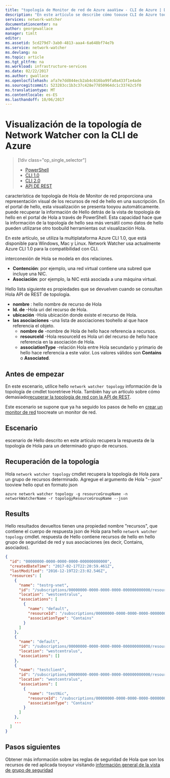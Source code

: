 ```yaml
---
title: "topología de Monitor de red de Azure aaaView - CLI de Azure | Documentos de Microsoft"
description: "En este artículo se describe cómo toouse CLI de Azure tooquery la topología de red."
services: network-watcher
documentationcenter: na
author: georgewallace
manager: timlt
editor: 
ms.assetid: 5cd279d7-3ab0-4813-aaa4-6a648bf74e7b
ms.service: network-watcher
ms.devlang: na
ms.topic: article
ms.tgt_pltfrm: na
ms.workload: infrastructure-services
ms.date: 02/22/2017
ms.author: gwallace
ms.openlocfilehash: afa7e7dd844ecb2ab4c616ba99fa0a433f1e4ade
ms.sourcegitcommit: 523283cc1b3c37c428e77850964dc1c33742c5f0
ms.translationtype: MT
ms.contentlocale: es-ES
ms.lasthandoff: 10/06/2017
---
```

# <a name="view-network-watcher-topology-with-azure-cli"></a>Visualización de la topología de Network Watcher con la CLI de Azure

> [!div class="op_single_selector"]
> - [PowerShell](network-watcher-topology-powershell.md)
> - [CLI 1.0](network-watcher-topology-cli-nodejs.md)
> - [CLI 2.0](network-watcher-topology-cli.md)
> - [API DE REST](network-watcher-topology-rest.md)

característica de topología de Hola de Monitor de red proporciona una representación visual de los recursos de red de hello en una suscripción. En el portal de hello, esta visualización se presenta tooyou automáticamente. puede recuperar la información de Hello detrás de la vista de topología de hello en el portal de Hola a través de PowerShell.
Esta capacidad hace que la información de la topología de hello sea más versátil como datos de hello pueden utilizarse otro toobuild herramientas out visualización Hola.

En este artículo, se utiliza la multiplataforma Azure CLI 1.0, que está disponible para Windows, Mac y Linux. Network Watcher usa actualmente Azure CLI 1.0 para la compatibilidad con CLI.

interconexión de Hola se modela en dos relaciones.

- **Contención**: por ejemplo, una red virtual contiene una subred que incluye una NIC.
- **Asociación**: por ejemplo, la NIC está asociada a una máquina virtual.

Hello lista siguiente es propiedades que se devuelven cuando se consultan Hola API de REST de topología.

* **nombre** : hello nombre de recurso de Hola
* **Id. de** -Hola uri del recurso de Hola.
* **ubicación** -Hola ubicación donde existe el recurso de Hola.
* **las asociaciones** -una lista de asociaciones toohello al que hace referencia el objeto.
    * **nombre de** -nombre de Hola de hello hace referencia a recursos.
    * **resourceId** -Hola resourceId es Hola uri del recurso de hello hace referencia en la asociación de Hola.
    * **associationType** -relación Hola entre Hola secundario y primario de hello hace referencia a este valor. Los valores válidos son **Contains** o **Associated**.

## <a name="before-you-begin"></a>Antes de empezar

En este escenario, utilice hello `network watcher topology` información de la topología de cmdlet tooretrieve Hola. También hay un artículo sobre cómo demasiado[recuperar la topología de red con la API de REST](network-watcher-topology-rest.md).

Este escenario se supone que ya ha seguido los pasos de hello en [crear un monitor de red](network-watcher-create.md) toocreate un monitor de red.

## <a name="scenario"></a>Escenario

escenario de Hello descrito en este artículo recupera la respuesta de la topología de Hola para un determinado grupo de recursos.

## <a name="retrieve-topology"></a>Recuperación de la topología

Hola `network watcher topology` cmdlet recupera la topología de Hola para un grupo de recursos determinado. Agregue el argumento de Hola "--json" tooview hello oput en formato json

```azurecli
azure network watcher topology -g resourceGroupName -n networkWatcherName -r topologyResourceGroupName --json
```

## <a name="results"></a>Results

Hello resultados devueltos tienen una propiedad nombre "recursos", que contiene el cuerpo de respuesta json de Hola para hello `network watcher topology` cmdlet.  respuesta de Hello contiene recursos de hello en hello grupo de seguridad de red y sus asociaciones (es decir, Contains, asociados).

```json
{
  "id": "00000000-0000-0000-0000-000000000000",
  "createdDateTime": "2017-02-17T22:20:59.461Z",
  "lastModified": "2016-12-19T22:23:02.546Z",
  "resources": [
    {
      "name": "testrg-vnet",
      "id": "/subscriptions/00000000-0000-0000-0000-000000000000/resourceGroups/testrg/providers/Microsoft.Network/virtualNetworks/testrg-vnet",
      "location": "westcentralus",
      "associations": [
        {
          "name": "default",
          "resourceId": "/subscriptions/00000000-0000-0000-0000-000000000000/resourceGroups/testrg/providers/Microsoft.Network/virtualNetworks/testrg-vnet/subnets/default",
          "associationType": "Contains"
        }
      ]
    },
    {
      "name": "default",
      "id": "/subscriptions/00000000-0000-0000-0000-000000000000/resourceGroups/testrg/providers/Microsoft.Network/virtualNetworks/testrg-vnet/subnets/default",
      "location": "westcentralus",
      "associations": []
    },
    {
      "name": "testclient",
      "id": "/subscriptions/00000000-0000-0000-0000-000000000000/resourceGroups/testrg/providers/Microsoft.Compute/virtualMachines/testclient",
      "location": "westcentralus",
      "associations": [
        {
          "name": "testNic",
          "resourceId": "/subscriptions/00000000-0000-0000-0000-000000000000/resourceGroups/testrg/providers/Microsoft.Network/networkInterfaces/testNic",
          "associationType": "Contains"
        }
      ]
    },
    ...    
  ]
}
```

## <a name="next-steps"></a>Pasos siguientes

Obtener más información sobre las reglas de seguridad de Hola que son los recursos de red aplicada tooyour visitando [información general de la vista de grupo de seguridad](network-watcher-security-group-view-overview.md)
